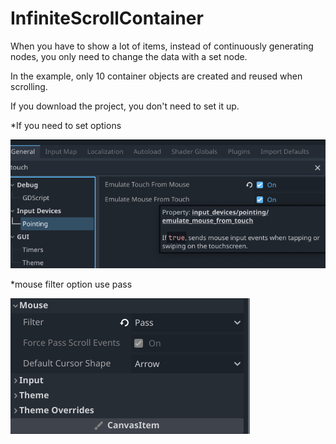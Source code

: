 # InfiniteScrollContainer
When you have to show a lot of items, instead of continuously generating nodes, you only need to change the data with a set node.

In the example, only 10 container objects are created and reused when scrolling.

If you download the project, you don't need to set it up.

*If you need to set options

<img src=./Jungleprog/Asset/option.png>

*mouse filter option use pass

<img src=./Jungleprog/Asset/mouse.png>
